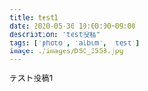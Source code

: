 ```yaml
---
title: test1
date: 2020-05-30 10:00:00+09:00
description: "test投稿"
tags: ['photo', 'album', 'test']
image: ./images/DSC_3558.jpg
---
```


テスト投稿1